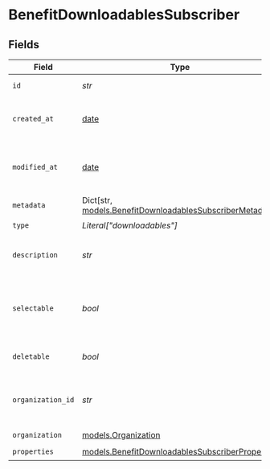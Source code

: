 # BenefitDownloadablesSubscriber


## Fields

| Field                                                                                                           | Type                                                                                                            | Required                                                                                                        | Description                                                                                                     |
| --------------------------------------------------------------------------------------------------------------- | --------------------------------------------------------------------------------------------------------------- | --------------------------------------------------------------------------------------------------------------- | --------------------------------------------------------------------------------------------------------------- |
| `id`                                                                                                            | *str*                                                                                                           | :heavy_check_mark:                                                                                              | The ID of the benefit.                                                                                          |
| `created_at`                                                                                                    | [date](https://docs.python.org/3/library/datetime.html#date-objects)                                            | :heavy_check_mark:                                                                                              | Creation timestamp of the object.                                                                               |
| `modified_at`                                                                                                   | [date](https://docs.python.org/3/library/datetime.html#date-objects)                                            | :heavy_check_mark:                                                                                              | Last modification timestamp of the object.                                                                      |
| `metadata`                                                                                                      | Dict[str, [models.BenefitDownloadablesSubscriberMetadata](../models/benefitdownloadablessubscribermetadata.md)] | :heavy_check_mark:                                                                                              | N/A                                                                                                             |
| `type`                                                                                                          | *Literal["downloadables"]*                                                                                      | :heavy_check_mark:                                                                                              | N/A                                                                                                             |
| `description`                                                                                                   | *str*                                                                                                           | :heavy_check_mark:                                                                                              | The description of the benefit.                                                                                 |
| `selectable`                                                                                                    | *bool*                                                                                                          | :heavy_check_mark:                                                                                              | Whether the benefit is selectable when creating a product.                                                      |
| `deletable`                                                                                                     | *bool*                                                                                                          | :heavy_check_mark:                                                                                              | Whether the benefit is deletable.                                                                               |
| `organization_id`                                                                                               | *str*                                                                                                           | :heavy_check_mark:                                                                                              | The ID of the organization owning the benefit.                                                                  |
| `organization`                                                                                                  | [models.Organization](../models/organization.md)                                                                | :heavy_check_mark:                                                                                              | N/A                                                                                                             |
| `properties`                                                                                                    | [models.BenefitDownloadablesSubscriberProperties](../models/benefitdownloadablessubscriberproperties.md)        | :heavy_check_mark:                                                                                              | N/A                                                                                                             |